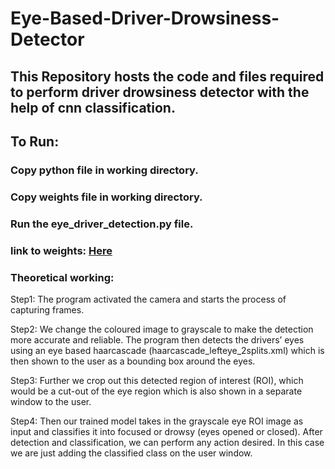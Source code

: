 # Eye-Based-Driver-Drowsiness-Detector

## This Repository hosts the code and files required to perform driver drowsiness detector with the help of cnn classification.

## To Run:

### Copy python file in working directory.
### Copy weights file in working directory.
### Run the eye_driver_detection.py file.
### link to weights: [Here](https://drive.google.com/file/d/1Lr8WcUxcZ4cYR6B932vZX0zCZNmKNot2/view?usp=sharing)

### Theoretical working:
Step1: The program activated the camera and starts the process of capturing frames.

Step2: We change the coloured image to grayscale to make the detection more accurate and reliable. The program then detects the drivers’ eyes using an eye based haarcascade (haarcascade_lefteye_2splits.xml) which is then shown to the user as a bounding box around the eyes.

Step3: Further we crop out this detected region of interest (ROI), which would be a cut-out of the eye region which is also shown in a separate window to the user.

Step4: Then our trained model takes in the grayscale eye ROI image as input and classifies it into focused or drowsy (eyes opened or closed). 
After detection and classification, we can perform any action desired. In this case we are just adding the classified class on the user window.
